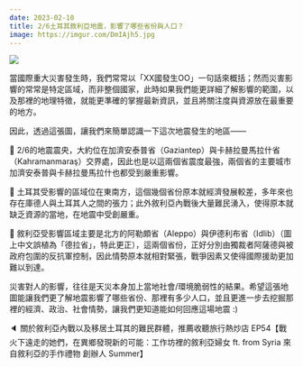 ```yaml
---
date: 2023-02-10
title: 2/6土耳其敘利亞地震，影響了哪些省份與人口？
image: https://imgur.com/DmIAjh5.jpg
---
```

![](https://imgur.com/DmIAjh5.jpg)

當國際重大災害發生時，我們常常以「XX國發生OO」一句話來概括；然而災害影響的常常是特定區域，而非整個國家，此時如果我們能更詳細了解影響的範圍，以及那裡的地理特徵，就能更準確的掌握最新資訊，並且將關注度與資源放在最重要的地方。

因此，透過這張圖，讓我們來簡單認識一下這次地震發生的地區——

📍 2/6的地震震央，大約位在加濟安泰普省（Gaziantep）與卡赫拉曼馬拉什省（Kahramanmaraş）交界處，因此也是以這兩個省震度最強，兩個省的主要城市加濟安泰普與卡赫拉曼馬拉什也都受到嚴重影響。

📍 土耳其受影響的區域位在東南方，這個幾個省份原本就經濟發展較差，多年來也存在庫德人與土耳其人之間的張力；此外敘利亞內戰後大量難民湧入，使得原本就缺乏資源的當地，在地震中受創嚴重。

📍 敘利亞受影響區域主要是北方的阿勒頗省（Aleppo）與伊德利布省（Idlib）（圖上中文誤植為「德拉省」，特此更正），這兩個省份，正好分別由獨裁者阿薩德與被政府包圍的反抗軍控制，因此情勢原本就相對緊張，戰爭因素又使得國際援助更加難以到達。

災害對人的影響，往往是天災本身加上當地社會/環境脆弱性的結果。希望這張地圖能讓我們更了解地震影響了哪些省份、那裡有多少人口，並且更進一步去挖掘那裡的經濟、政治、社會情勢，讓我們更知道能如何回應這場地震 :)

🔈 關於敘利亞內戰以及移居土耳其的難民群體，推薦收聽旅行熱炒店 EP54【戰火下遠走的她們，在異鄉發現新的可能：工作坊裡的敘利亞婦女 ft. from Syria 來自敘利亞的手作禮物 創辦人 Summer】
